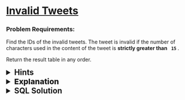 # [Invalid Tweets](https://leetcode.com/problems/invalid-tweets/description/?envType=study-plan-v2&envId=top-sql-50)

### Problem Requirements:

Find the IDs of the invalid tweets. The tweet is invalid if the number of characters used in the content of the tweet is <strong> strictly greater than <code> 15</code> </strong>.

Return the result table in any order.

<details>
<summary style="font-size:1.3rem;"> <strong>Hints</strong> </summary>

<details>
      <summary>Hint#1</summary>
      <p>There is a function in SQL called <code> LENGTH</code> that returns the number of characters of a string.
  </p>
</details>

</details>

<details>
<summary style="font-size:1.3rem;font-weight:800"> Explanation </summary>

We need to find the <code> IDs</code> of the tweets that are invalid. A tweet is invalid if the number of characters used in the content of the tweet is <strong> strictly greater than <code> 15</code> </strong>.

We can do this by using the <code> WHERE</code> clause and the <code> LENGTH</code> function.

The <code> LENGTH</code> function will return the number of characters in the content of the tweet. The <code> WHERE</code> clause will filter out all the tweets that are not invalid (Their length is strictly greater than 15).

</details>

<details>
<summary style="font-size:1.3rem"><strong> SQL Solution</strong> </summary>

```sql
SELECT tweet_id from Tweets where LENGTH(content) > 15;
```

</details>
